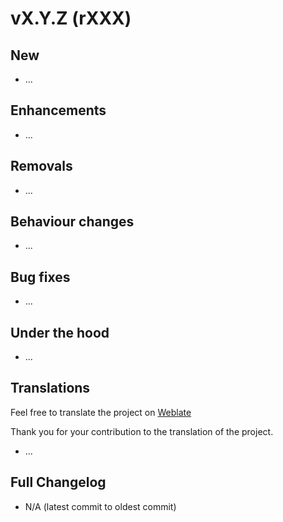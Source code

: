 # vX.Y.Z (rXXX)
## New
- ...

## Enhancements
- ...

## Removals
- ...

## Behaviour changes
- ...

## Bug fixes
- ...

## Under the hood
- ...

## Translations
Feel free to translate the project on [Weblate](https://hosted.weblate.org/projects/suwayomi/suwayomi-webui/)

Thank you for your contribution to the translation of the project.
- ...

## Full Changelog
- N/A (latest commit to oldest commit)



